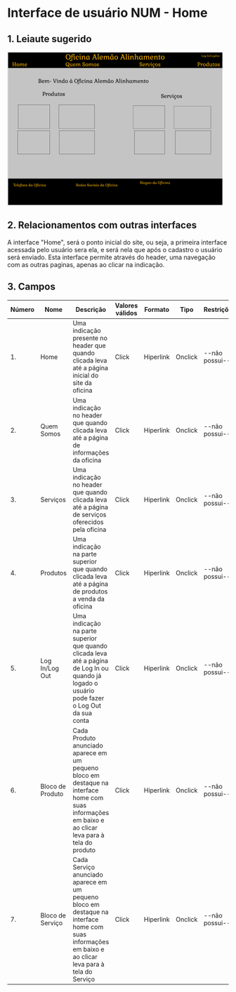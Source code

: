 # Interface de usuário NUM - Home

## 1. Leiaute sugerido

![Home](leiaute/Home.png)

## 2. Relacionamentos com outras interfaces

A interface "Home", será o ponto inicial do site, ou seja, a primeira interface acessada pelo usuário sera ela, e será nela que após o cadastro o usuário será enviado.
Esta interface permite através do header, uma navegação com as outras paginas, apenas ao clicar na indicação.

## 3. Campos

| **Número** | **Nome** | **Descrição** | **Valores válidos** | **Formato** | **Tipo** | **Restrições** |
| --- | --- | --- | --- | --- | --- | --- |
|1. | Home | Uma indicação presente no header que quando clicada leva até a página inicial do site da oficina | Click | Hiperlink | Onclick | --não possui-- |
|2. | Quem Somos | Uma indicação no header que quando clicada leva até a página de informações da oficina | Click | Hiperlink | Onclick | --não possui-- |
|3. | Serviços | Uma indicação no header que quando clicada leva até a página de serviços oferecidos pela oficina | Click | Hiperlink | Onclick | --não possui-- |
|4. | Produtos | Uma indicação na parte superior que quando clicada leva até a página de produtos a venda da oficina | Click | Hiperlink | Onclick | --não possui-- |
|5. | Log In/Log Out | Uma indicação na parte superior que quando clicada leva até a página de Log In ou quando já logado o usuário pode fazer o Log Out da sua conta | Click | Hiperlink | Onclick | --não possui-- |
|6. | Bloco de Produto | Cada Produto anunciado aparece em um pequeno bloco em destaque na interface home com suas informações em baixo e ao clicar leva para à tela do produto | Click | Hiperlink | Onclick | --não possui-- |
|7. | Bloco de Serviço | Cada Serviço anunciado aparece em um pequeno bloco em destaque na interface home com suas informações em baixo e ao clicar leva para à tela do Serviço | Click | Hiperlink | Onclick | --não possui-- |


